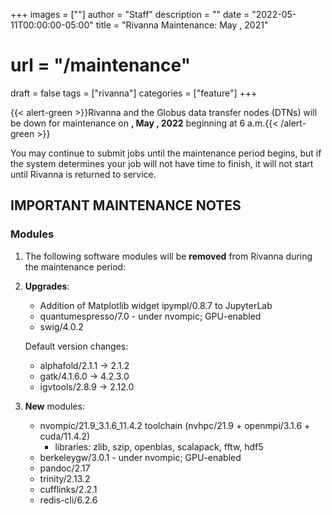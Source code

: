 +++
images = [""]
author = "Staff"
description = ""
date = "2022-05-11T00:00:00-05:00"
title = "Rivanna Maintenance: May , 2021"
# url = "/maintenance"
draft = false
tags = ["rivanna"]
categories = ["feature"]
+++

{{< alert-green >}}Rivanna and the Globus data transfer nodes (DTNs) will be down for maintenance on <strong>, May , 2022</strong> beginning at 6 a.m.{{< /alert-green >}}

You may continue to submit jobs until the maintenance period begins, but if the system determines your job will not have time to finish, it will not start until Rivanna is returned to service.

## IMPORTANT MAINTENANCE NOTES

### Modules

1. The following software modules will be **removed** from Rivanna during the maintenance period:

2. **Upgrades**:
    - Addition of Matplotlib widget ipympl/0.8.7 to JupyterLab
    - quantumespresso/7.0 - under nvompic; GPU-enabled
    - swig/4.0.2

   Default version changes:
    - alphafold/2.1.1 -> 2.1.2
    - gatk/4.1.6.0 -> 4.2.3.0
    - igvtools/2.8.9 -> 2.12.0

3. **New** modules:
    - nvompic/21.9_3.1.6_11.4.2 toolchain (nvhpc/21.9 + openmpi/3.1.6 + cuda/11.4.2)
        - libraries: zlib, szip, openblas, scalapack, fftw, hdf5
    - berkeleygw/3.0.1 - under nvompic; GPU-enabled
    - pandoc/2.17
    - trinity/2.13.2
    - cufflinks/2.2.1
    - redis-cli/6.2.6
